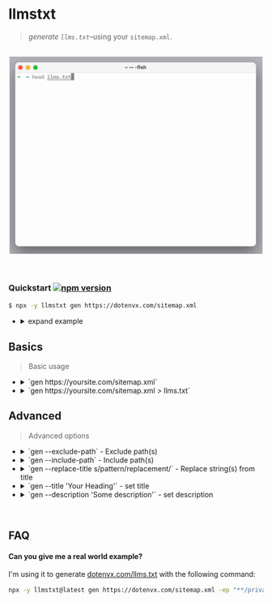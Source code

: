 # llmstxt

> *generate `llms.txt`*–using your `sitemap.xml`.

<p align="center"><br><img src="llmstxt.gif" width="500"><br></p>

&nbsp;

### Quickstart [![npm version](https://img.shields.io/npm/v/llmstxt.svg)](https://www.npmjs.com/package/llmstxt)

```sh
$ npx -y llmstxt gen https://dotenvx.com/sitemap.xml
```

* <details><summary>expand example</summary><br>

  ```
  $ npx -y llmstxt gen https://dotenvx.com/sitemap.xml
  - [dotenvx run -f](https://dotenvx.com/docs/advanced/run-f.html): Compose multiple .env files for environment variables loading, as you need.
  - [dotenvx run --log-level](https://dotenvx.com/docs/advanced/run-log-level.html): Set `--log-level` to whatever you wish.
  - [dotenvx run --env HELLO=String](https://dotenvx.com/docs/advanced/run-overload.html): Override existing env variables. These can be variables already on your machine or variables loaded as files consecutively. The last variable seen will 'win'.
  - [dotenvx run --quiet](https://dotenvx.com/docs/advanced/run-quiet.html): Use `--quiet` to suppress all output (except errors).
  - [dotenvx run - Shell Expansion](https://dotenvx.com/docs/advanced/run-shell-expansion.html): Prevent your shell from expanding inline `$VARIABLES` before dotenvx has a chance to inject them. Use a subshell.
  ...
  ```

</details>

## Basics

> Basic usage
>

* <details><summary>`gen https://yoursite.com/sitemap.xml`</summary><br>

  Outputs to stdout.

  ```sh
  $ llmstxt gen https://dotenvx.com/sitemap.xml
  - [dotenvx run -f](https://dotenvx.com/docs/advanced/run-f.html): Compose multiple .env files for environment variables loading, as you need.
  - [dotenvx run --log-level](https://dotenvx.com/docs/advanced/run-log-level.html): Set `--log-level` to whatever you wish.
  - [dotenvx run --quiet](https://dotenvx.com/docs/advanced/run-quiet.html): Use `--quiet` to suppress all output (except errors).
  ...
  ```

  </details>
* <details><summary>`gen https://yoursite.com/sitemap.xml > llms.txt`</summary><br>

  Write to file.

  ```sh
  $ llmstxt gen https://dotenvx.com/sitemap.xml > llms.txt
  ```

  </details>

## Advanced

> Advanced options
>

* <details><summary>`gen --exclude-path` - Exclude path(s)</summary><br>

  Exclude paths from generation.

  ```sh
  # exclude all blog posts
  $ llmstxt gen https://dotenvx.com/sitemap.xml --exclude-path "**/blog/**"

  # exclude all docs
  $ llmstxt gen https://dotenvx.com/sitemap.xml --exclude-path "**/docs/**"

  # exclude privacy and terms
  $ llmstxt gen https://dotenvx.com/sitemap.xml -ep "**/privacy**" -ep "**/terms**"
  ```

  </details>
* <details><summary>`gen --include-path` - Include path(s)</summary><br>

  Include paths for generation.

  ```sh
  # include all docs only
  $ llmstxt gen https://dotenvx.com/sitemap.xml --include-path "**/docs/**"

  # include all blogs only
  $ llmstxt gen https://dotenvx.com/sitemap.xml -ip "**/blog/**"
  ```

  </details>
* <details><summary>`gen --replace-title s/pattern/replacement/` - Replace string(s) from title</summary><br>

  Use `--replace-title` to remove redundant text from your page titles. For example, dotenvx's titles all end with `| dotenvx`. I want to replace those with empty string.

  ```sh
  $ llmstxt gen https://dotenvx.com/sitemap.xml --replace-title 's/\| dotenvx//'
  ```

  </details>
* <details><summary>`gen --title 'Your Heading'` - set title</summary><br>

  Set your website's heading 1 title.

  ```sh
  $ llmstxt gen https://dotenvx.com/sitemap.xml --title 'dotenvx'
  ```

  </details>
* <details><summary>`gen --description 'Some description'` - set description</summary><br>

  Set your website's description.

  ```sh
  $ llmstxt gen https://dotenvx.com/sitemap.xml --description 'This is a description' 
  ```

  </details>

&nbsp;

## FAQ

#### Can you give me a real world example?

I'm using it to generate [dotenvx.com/llms.txt](https://dotenvx.com/llms.txt) with the following command:

```sh
npx -y llmstxt@latest gen https://dotenvx.com/sitemap.xml -ep "**/privacy**" -ep "**/terms**" -ep "**/blog/**" -ep "**/stats/**" -ep "**/support/**" -rt 's/\| dotenvx//' -t 'dotenvx' > llms.txt
```
